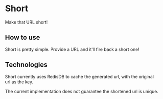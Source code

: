 # Short
Make that URL short!

## How to use

Short is pretty simple. Provide a URL and it'll fire back a short one!

## Technologies

Short currently uses RedisDB to cache the generated url, with the original url as the key.

The current implementation does not guarantee the shortened url is unique.
